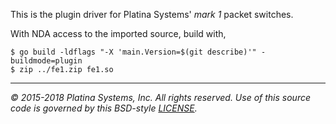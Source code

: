 This is the plugin driver for Platina Systems' *mark 1* packet switches.

With NDA access to the imported source, build with,

```console
$ go build -ldflags "-X 'main.Version=$(git describe)'" -buildmode=plugin
$ zip ../fe1.zip fe1.so
```

---

*&copy; 2015-2018 Platina Systems, Inc. All rights reserved.
Use of this source code is governed by this BSD-style [LICENSE].*

[LICENSE]: ../LICENSE
